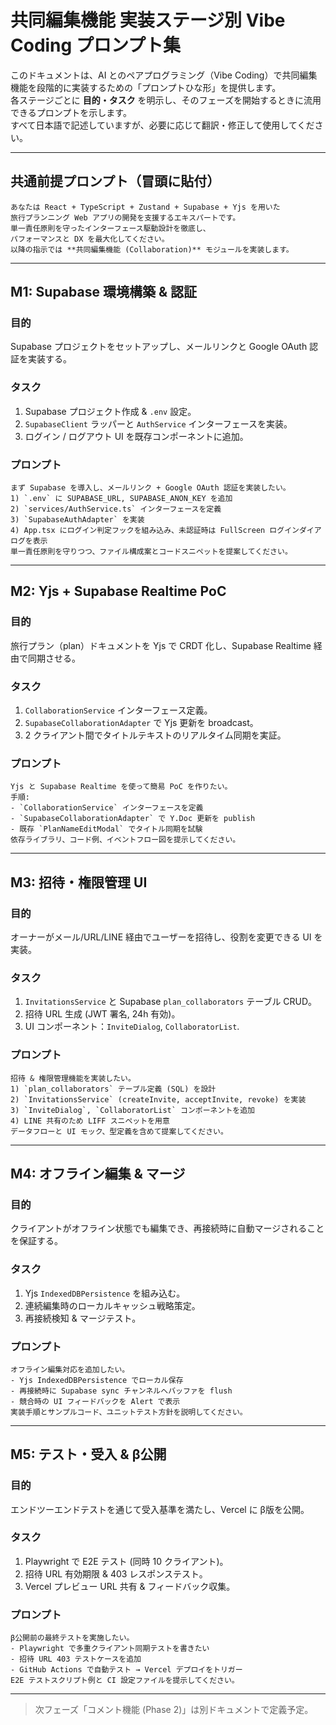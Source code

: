# 共同編集機能 実装ステージ別 Vibe Coding プロンプト集

このドキュメントは、AI とのペアプログラミング（Vibe Coding）で共同編集機能を段階的に実装するための「プロンプトひな形」を提供します。  
各ステージごとに **目的・タスク** を明示し、そのフェーズを開始するときに流用できるプロンプトを示します。  
すべて日本語で記述していますが、必要に応じて翻訳・修正して使用してください。

---

## 共通前提プロンプト（冒頭に貼付）
```text
あなたは React + TypeScript + Zustand + Supabase + Yjs を用いた
旅行プランニング Web アプリの開発を支援するエキスパートです。
単一責任原則を守ったインターフェース駆動設計を徹底し、
パフォーマンスと DX を最大化してください。
以降の指示では **共同編集機能 (Collaboration)** モジュールを実装します。
```

---

## M1: Supabase 環境構築 & 認証

### 目的
Supabase プロジェクトをセットアップし、メールリンクと Google OAuth 認証を実装する。

### タスク
1. Supabase プロジェクト作成 & `.env` 設定。
2. `SupabaseClient` ラッパーと `AuthService` インターフェースを実装。
3. ログイン / ログアウト UI を既存コンポーネントに追加。

### プロンプト
```text
まず Supabase を導入し、メールリンク + Google OAuth 認証を実装したい。
1) `.env` に SUPABASE_URL, SUPABASE_ANON_KEY を追加
2) `services/AuthService.ts` インターフェースを定義
3) `SupabaseAuthAdapter` を実装
4) App.tsx にログイン判定フックを組み込み、未認証時は FullScreen ログインダイアログを表示
単一責任原則を守りつつ、ファイル構成案とコードスニペットを提案してください。
```

---

## M2: Yjs + Supabase Realtime PoC

### 目的
旅行プラン（plan）ドキュメントを Yjs で CRDT 化し、Supabase Realtime 経由で同期させる。

### タスク
1. `CollaborationService` インターフェース定義。  
2. `SupabaseCollaborationAdapter` で Yjs 更新を broadcast。  
3. 2 クライアント間でタイトルテキストのリアルタイム同期を実証。

### プロンプト
```text
Yjs と Supabase Realtime を使って簡易 PoC を作りたい。
手順:
- `CollaborationService` インターフェースを定義
- `SupabaseCollaborationAdapter` で Y.Doc 更新を publish
- 既存 `PlanNameEditModal` でタイトル同期を試験
依存ライブラリ、コード例、イベントフロー図を提示してください。
```

---

## M3: 招待・権限管理 UI

### 目的
オーナーがメール/URL/LINE 経由でユーザーを招待し、役割を変更できる UI を実装。

### タスク
1. `InvitationsService` と Supabase `plan_collaborators` テーブル CRUD。  
2. 招待 URL 生成 (JWT 署名, 24h 有効)。  
3. UI コンポーネント：`InviteDialog`, `CollaboratorList`.

### プロンプト
```text
招待 & 権限管理機能を実装したい。
1) `plan_collaborators` テーブル定義 (SQL) を設計
2) `InvitationsService` (createInvite, acceptInvite, revoke) を実装
3) `InviteDialog`, `CollaboratorList` コンポーネントを追加
4) LINE 共有のため LIFF スニペットを用意
データフローと UI モック、型定義を含めて提案してください。
```

---

## M4: オフライン編集 & マージ

### 目的
クライアントがオフライン状態でも編集でき、再接続時に自動マージされることを保証する。

### タスク
1. Yjs `IndexedDBPersistence` を組み込む。  
2. 連続編集時のローカルキャッシュ戦略策定。  
3. 再接続検知 & マージテスト。

### プロンプト
```text
オフライン編集対応を追加したい。
- Yjs IndexedDBPersistence でローカル保存
- 再接続時に Supabase sync チャンネルへバッファを flush
- 競合時の UI フィードバックを Alert で表示
実装手順とサンプルコード、ユニットテスト方針を説明してください。
```

---

## M5: テスト・受入 & β公開

### 目的
エンドツーエンドテストを通じて受入基準を満たし、Vercel に β版を公開。

### タスク
1. Playwright で E2E テスト (同時 10 クライアント)。  
2. 招待 URL 有効期限 & 403 レスポンステスト。  
3. Vercel プレビュー URL 共有 & フィードバック収集。

### プロンプト
```text
β公開前の最終テストを実施したい。
- Playwright で多重クライアント同期テストを書きたい
- 招待 URL 403 テストケースを追加
- GitHub Actions で自動テスト → Vercel デプロイをトリガー
E2E テストスクリプト例と CI 設定ファイルを提示してください。
```

---

> 次フェーズ「コメント機能 (Phase 2)」は別ドキュメントで定義予定。 